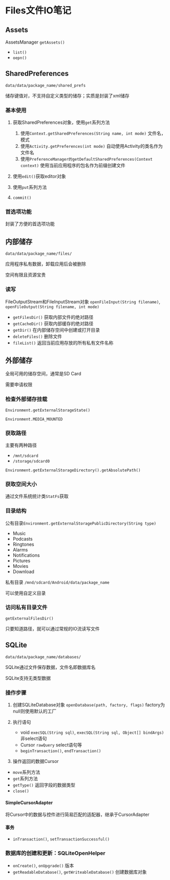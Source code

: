 # Files文件IO笔记

## Assets

AssetsManager `getAssets()`

- `list()`
- `oepn()`

## SharedPreferences

`data/data/package_name/shared_prefs`

储存键值对，不支持自定义类型的储存；实质是封装了xml储存

### 基本使用

1. 获取SharedPreferences对象，使用`get`系列方法

    1. 使用`Context.getSharedPreferences(String name, int mode)` 文件名，模式
    2. 使用`Activity.getPreferences(int mode)` 自动使用Activity的类名作为文件名
    3. 使用`PreferenceManager的getDefaultSharedPreferences(Context context)` 使用当前应用程序的包名作为前缀创建文件

2. 使用`edit()`获取editor对象
3. 使用`put`系列方法
4. `commit()`

### 首选项功能

封装了方便的首选项功能

## 内部储存

`data/data/package_name/files/`

应用程序私有数据，卸载应用后会被删除

空间有限且资源宝贵

### 读写

FileOutputStream和FileInputStream对象 `openFileInput(String filename)`, `openFileOutput(String filename, int mode)`

- `getFilesDir()` 获取内部文件的绝对路径
- `getCacheDir()` 获取内部缓存的绝对路径
- `getDir()` 在内部储存空间中创建或打开目录
- `deleteFiles()` 删除文件
- `fileList()` 返回当前应用存放的所有私有文件名称

## 外部储存

全局可用的储存空间，通常是SD Card

需要申请权限

### 检查外部储存挂载

`Environment.getExternalStorageState()`

`Environment.MEDIA_MOUNTED`

### 获取路径

主要有两种路径

- `/mnt/sdcard`
- `/storage/sdcard0`

`Environment.getExternalStorageDirectory().getAbsolutePath()`

### 获取空间大小

通过文件系统统计类`StatFs`获取

### 目录结构

公有目录`Environment.getExternalStoragePublicDirectory(String type)`

- Music
- Podcasts
- Ringtones
- Alarms
- Notifications
- Pictures
- Movies
- Download

私有目录 `/mnd/sdcard/Android/data/package_name`

可以使用自定义目录

### 访问私有目录文件

`getExternalFilesDir()`

只要知道路径，就可以通过常规的IO流读写文件

## SQLite

`data/data/package_name/databases/`

SQLite通过文件保存数据，文件名即数据库名

SQLite支持无类型数据

### 操作步骤

1. 创建SQLiteDatabase对象 `openDatabase(path, factory, flags)` factory为null则使用默认的工厂
2. 执行语句

    - void `execSQL(String sql)`, `execSQL(String sql, Object[] bindArgs)` 非select语句
    - Cursor `rawQuery` select语句等
    - `beginTransaction()`, `endTransaction()`

3. 操作返回的数据Cursor

- `move`系列方法
- `get`系列方法
- `getType()` 返回字段的数据类型
- `close()`

#### SimpleCursorAdapter

将Cursor中的数据与控件进行简易匹配的适配器，继承于CursorAdapter

#### 事务

- `inTransaction()`, `setTransactionSuccessful()`

### 数据库的创建和更新：SQLiteOpenHelper

- `onCreate()`, `onUpgrade()` 版本
- `getReadableDatabase()`, `getWriteableDatabase()` 创建数据库对象
